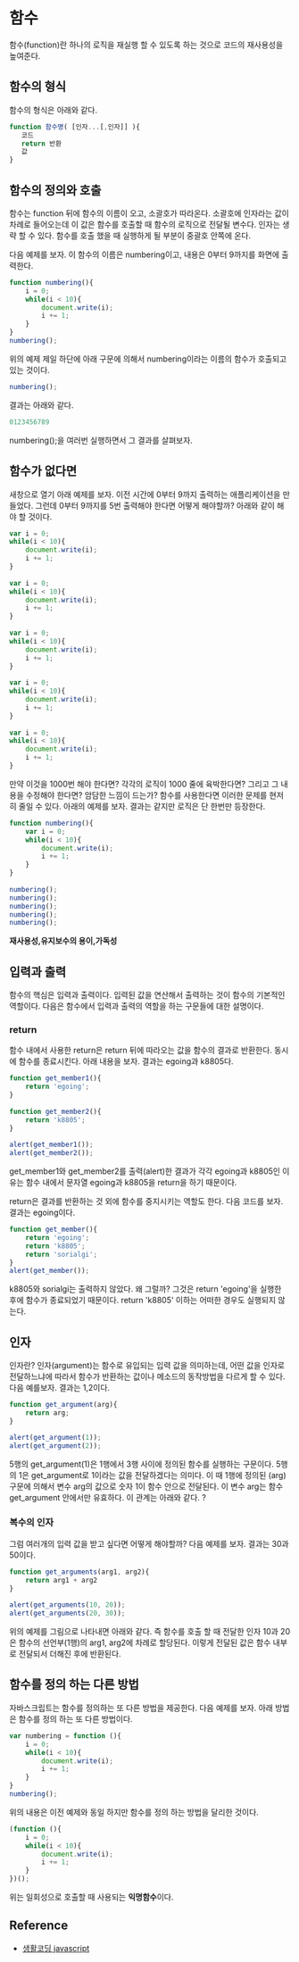 # 함수
함수(function)란 하나의 로직을 재실행 할 수 있도록 하는 것으로 코드의 재사용성을 높여준다.

## 함수의 형식
함수의 형식은 아래와 같다.

```js
function 함수명( [인자...[,인자]] ){
   코드
   return 반환
   값
}
```

## 함수의 정의와 호출
함수는 function 뒤에 함수의 이름이 오고, 소괄호가 따라온다. 소괄호에 인자라는 값이 차례로 들어오는데 이 값은 함수를 호출할 때 함수의 로직으로 전달될 변수다. 인자는 생략 할 수 있다. 함수를 호출 했을 때 실행하게 될 부분이 중괄호 안쪽에 온다.

다음 예제를 보자. 이 함수의 이름은 numbering이고, 내용은 0부터 9까지를 화면에 출력한다.

```js
function numbering(){
    i = 0;
    while(i < 10){
        document.write(i);
        i += 1;
    }   
}
numbering();
```
위의 예제 제일 하단에 아래 구문에 의해서 numbering이라는 이름의 함수가 호출되고 있는 것이다.

```js
numbering();
```
결과는 아래와 같다.

```js
0123456789
```

numbering();을 여러번 실행하면서 그 결과를 살펴보자.

## 함수가 없다면
새창으로 열기
아래 예제를 보자. 이전 시간에 0부터 9까지 출력하는 애플리케이션을 만들었다. 그런데 0부터 9까지를 5번 출력해야 한다면 어떻게 해야할까? 아래와 같이 해야 할 것이다.

```js
var i = 0;
while(i < 10){
    document.write(i);
    i += 1;
}
 
var i = 0;
while(i < 10){
    document.write(i);
    i += 1;
}
 
var i = 0;
while(i < 10){
    document.write(i);
    i += 1;
}
 
var i = 0;
while(i < 10){
    document.write(i);
    i += 1;
}
 
var i = 0;
while(i < 10){
    document.write(i);
    i += 1;
}
```
만약 이것을 1000번 해야 한다면? 각각의 로직이 1000 줄에 육박한다면? 그리고 그 내용을 수정해야 한다면? 암담한 느낌이 드는가? 함수를 사용한다면 이러한 문제를 현저히 줄일 수 있다. 아래의 예제를 보자. 결과는 같지만 로직은 단 한번만 등장한다.

```js
function numbering(){
    var i = 0;
    while(i < 10){
        document.write(i);
        i += 1;
    }   
}
 
numbering();
numbering();
numbering();
numbering();
numbering();
```

**재사용성,유지보수의 용이,가독성**

## 입력과 출력
함수의 핵심은 입력과 출력이다. 입력된 값을 연산해서 출력하는 것이 함수의 기본적인 역할이다. 다음은 함수에서 입력과 출력의 역할을 하는 구문들에 대한 설명이다.

### return
함수 내에서 사용한 return은 return 뒤에 따라오는 값을 함수의 결과로 반환한다. 동시에 함수를 종료시킨다. 아래 내용을 보자. 결과는 egoing과 k8805다.

```js
function get_member1(){
    return 'egoing';
}
 
function get_member2(){
    return 'k8805';
}
 
alert(get_member1());
alert(get_member2());
```
get_member1와 get_member2를 출력(alert)한 결과가 각각 egoing과 k8805인 이유는 함수 내에서 문자열 egoing과 k8805을 return을 하기 때문이다.

return은 결과를 반환하는 것 외에 함수를 중지시키는 역할도 한다. 다음 코드를 보자. 결과는 egoing이다.

```js
function get_member(){
    return 'egoing';
    return 'k8805';
    return 'sorialgi';
}
alert(get_member());
```
k8805와 sorialgi는 출력하지 않았다. 왜 그럴까? 그것은 return 'egoing'을 실행한 후에 함수가 종료되었기 때문이다. return 'k8805' 이하는 어떠한 경우도 실행되지 않는다.

## 인자
인자란?
인자(argument)는 함수로 유입되는 입력 값을 의미하는데, 어떤 값을 인자로 전달하느냐에 따라서 함수가 반환하는 값이나 메소드의 동작방법을 다르게 할 수 있다. 다음 예를보자. 결과는 1,2이다.

```js
function get_argument(arg){
    return arg;
}

alert(get_argument(1));
alert(get_argument(2));
```
5행의 get_argument(1)은 1행에서 3행 사이에 정의된 함수를 실행하는 구문이다. 5행의 1은 get_argument로 1이라는 값을 전달하겠다는 의미다. 이 때 1행에 정의된 (arg) 구문에 의해서 변수 arg의 값으로 숫자 1이 함수 안으로 전달된다. 이 변수 arg는 함수 get_argument 안에서만 유효하다. 이 관계는 아래와 같다.
?

### 복수의 인자
그럼 여러개의 입력 값을 받고 싶다면 어떻게 해야할까? 다음 예제를 보자. 결과는 30과 50이다.

```js
function get_arguments(arg1, arg2){
    return arg1 + arg2
}
 
alert(get_arguments(10, 20));
alert(get_arguments(20, 30));
```

위의 예제를 그림으로 나타내면 아래와 같다. 즉 함수를 호출 할 때 전달한 인자 10과 20은 함수의 선언부(1행)의 arg1, arg2에 차례로 할당된다. 이렇게 전달된 값은 함수 내부로 전달되서 더해진 후에 반환된다.


 
## 함수를 정의 하는 다른 방법
자바스크립트는 함수를 정의하는 또 다른 방법을 제공한다. 다음 예제를 보자. 아래 방법은 함수를 정의 하는 또 다른 방법이다.

```js
var numbering = function (){
    i = 0;
    while(i < 10){
        document.write(i);
        i += 1;
    }   
}
numbering();
```
위의 내용은 이전 예제와 동일 하지만 함수를 정의 하는 방법을 달리한 것이다. 

```js
(function (){
    i = 0;
    while(i < 10){
        document.write(i);
        i += 1;
    }   
})();
```
위는 일회성으로 호출할 때 사용되는 **익명함수**이다.

## Reference
* [생활코딩 javascript](https://opentutorials.org/course/743/4729)